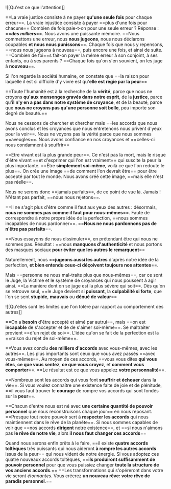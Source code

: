![[Qu'est ce que l'attention]]

==La vraie justice consiste à ne payer **qu'une seule fois** pour chaque erreur==. La vraie injustice consiste à payer ==plus d'une fois pour chacune==
Combien de fois paie-t-on pour une seule erreur ? Réponse : ==***des milliers***==.
Nous avons une puissante mémoire. ==Nous commettons une erreur, nous **nous jugeons**, nous nous déclarons coupables **et nous nous punissons**==. Chaque fois que nous y repensons, ==nous nous jugeons à nouveau==, puis encore une fois, et ainsi de suite. ==Combien de foi==s fait-on payer la même erreur à son conjoint, à ses enfants, ou à ses parents ? ==Chaque fois qu'on s'en souvient, on les juge à **nouveau**==.

Si l'on regarde la société humaine, on constate que ==la raison pour laquelle il est si difficile d'y vivre est qu'**elle est régie par la peur**==

==Toute l'humanité est à la recherche de la **vérité**, parce que nous ne croyons **qu'aux mensonges gravés dans notre esprit**, de la **justice**, parce qu'**il n'y en a pas dans notre système de croyance**, et de la beauté, parce que **nous ne croyons pas qu'une personne soit belle**, peu importe son degré de beauté.==

Nous ne cessons de chercher et chercher mais ==les accords que nous avons conclus et les croyances que nous entretenons nous privent d'yeux pour la voir==. Nous ne voyons pas la vérité parce que nous sommes ==aveugles==. Nous avons confiance en nos croyances et ==celles-ci nous condamnent à souffrir==

==Etre vivant est la plus grande peur==. Ce n'est pas la mort, mais le risque d'être vivant ==et d'exprimer qui l'on est vraiment== qui suscite la peur la plus importante. ==Être **simplement soi-même**, voilà ce que l'on redoute le plus==.
On crée une image ==de comment l'on devrait être== pour être accepté par tout le monde. Nous avons créé cette image, ==mais elle n'est pas réelle==.

Nous ne serons donc ==jamais parfaits==, de ce point de vue là. Jamais ! N'étant pas parfait, ==nous nous rejetons==.

==Il ne s'agit plus d'être comme il faut aux yeux des autres : désormais, **nous ne sommes pas comme il faut pour nous-mêmes**==. Faute de correspondre à notre propre idée de la perfection, ==nous sommes incapables de nous pardonner==.
==**Nous ne nous pardonnons pas de n'être pas parfaits**==.

==Nous essayons de nous dissimuler==, en prétendant être qui nous ne sommes pas. Résultat : ==nous **manquons d'authenticité** et nous portons des masques sociaux **pour éviter que les autres le remarquent**==

Naturellement, nous ==**jugeons aussi les autres** d'après notre idée de la perfection, **et bien entendu ceux-ci déçoivent toujours nos attentes**==.

Mais ==personne ne nous mal-traite plus que nous-mêmes==, car ce sont le Juge, la Victime et le système de croyances qui nous poussent à agir ainsi. ==La manière dont on se juge est la plus sévère qui soit==. Dès qu'on se retrouve seul, ==le Juge devient si **puissant**, la **culpabilité si forte**, que l'on se sent **stupide**, **mauvais** ou **dénué de valeur**==

![[Qu'elles sont les limites que l'on tolère par rapport au comportement des autres]]

==On a **besoin** d'être accepté et aimé par autrui==, mais ==on est **incapable** de s'accepter et de de s'aimer soi-même==. Se maltraiter provient ==d'un rejet de soi==. L'idée qu'on se fait de la perfection est la ==raison du rejet de soi-même==.

==Vous avez conclu **des milliers d'accords** avec vous-mêmes, avec les autres==. Les plus importants sont ceux que vous avez passés ==avec vous-mêmes==. Au moyen de ces accords, ==vous vous dites **qui vous êtes**, **ce que vous sentez**, **ce que vous croyez**, et **comment vous comporter**==. ==Le résultat est ce que vous appelez **votre personnalité**==.

==Nombreux sont les accords qui vous font **souffrir et échouer** dans la vie==. Si vous voulez connaître une existence faite de joie et de plénitude, ==il vous faut trouver le **courage** de rompre vos accords qui sont fondés sur la **peur**==.

==Chacun d'entre nous est né avec **une certaine quantité de pouvoir personnel** que nous reconstruisons chaque jour== en nous reposant. ==Presque tout notre pouvoir sert à **respecter les accords** qui nous maintiennent dans le rêve de la planète==. Si nous sommes capables de voir que ==nos accords **dirigent** notre existence==, et ==si nous n'aimons pas **le rêve de notre vie**, alors **il nous faut changer ces accords**==

Quand nous serons enfin prêts à le faire, ==il existe **quatre accords toltèques** très puissants qui nous aideront **à rompre les autres accords** issus de la peur== qui nous vident de notre énergie. Si vous adoptez ces quatre nouveaux accords toltèques, ==**ils produiront suffisamment de pouvoir personnel** pour que vous puissiez changer **toute la structure de vos anciens accords**.==
==Les transformations qui s'opéreront dans votre vie seront *étonnantes*. Vous créerez **un nouveau rêve: votre rêve de paradis personnel**.==